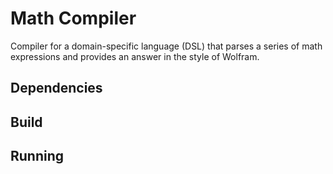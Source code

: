 # Math Compiler

Compiler for a domain-specific language (DSL) that parses a series of math expressions and provides
an answer in the style of Wolfram.

## Dependencies

## Build

## Running
